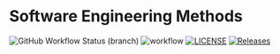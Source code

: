# Software Engineering Methods
![GitHub Workflow Status (branch)](https://img.shields.io/github/actions/workflow/status/Bhone15/sem/main.yml?branch=develop)
![workflow](https://github.com/Bhone15/sem/actions/workflows/main.yml/badge.svg)
[![LICENSE](https://img.shields.io/github/license/Bhone15/sem.svg?style=flat-square)](https://github.com/Bhone15/sem/blob/master/LICENSE)
[![Releases](https://img.shields.io/github/release/Bhone15/sem/all.svg?style=flat-square)](https://github.com/Bhone15/sem/releases)
